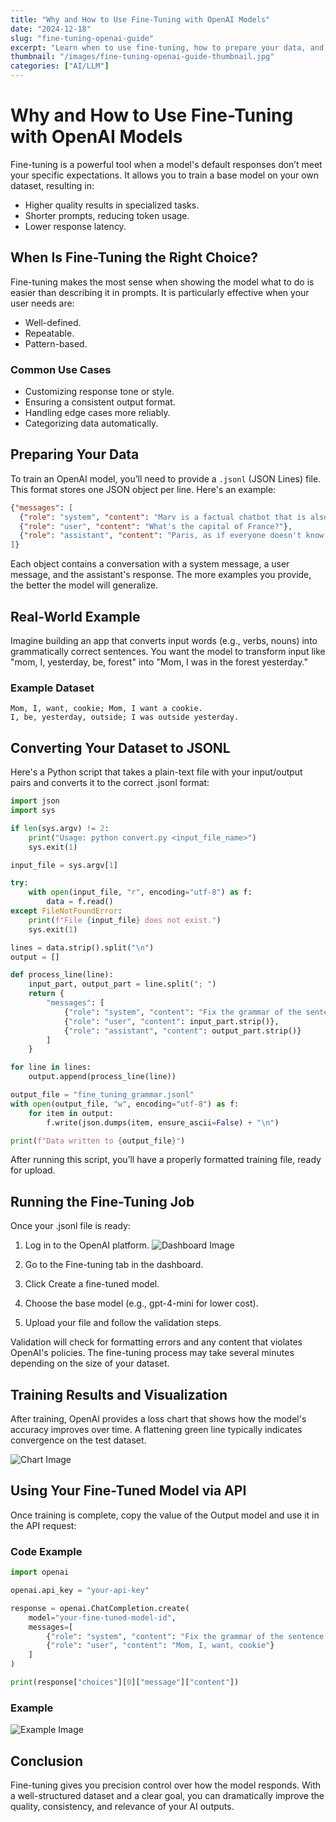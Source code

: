 ```yaml
---
title: "Why and How to Use Fine-Tuning with OpenAI Models"
date: "2024-12-18"
slug: "fine-tuning-openai-guide"
excerpt: "Learn when to use fine-tuning, how to prepare your data, and how to train a custom OpenAI model to improve performance and reduce prompt length."
thumbnail: "/images/fine-tuning-openai-guide-thumbnail.jpg"
categories: ["AI/LLM"]
---
```


# Why and How to Use Fine-Tuning with OpenAI Models

Fine-tuning is a powerful tool when a model's default responses don’t meet your specific expectations. It allows you to train a base model on your own dataset, resulting in:

- Higher quality results in specialized tasks.
- Shorter prompts, reducing token usage.
- Lower response latency.

## When Is Fine-Tuning the Right Choice?

Fine-tuning makes the most sense when showing the model what to do is easier than describing it in prompts. It is particularly effective when your user needs are:

- Well-defined.
- Repeatable.
- Pattern-based.

### Common Use Cases

- Customizing response tone or style.
- Ensuring a consistent output format.
- Handling edge cases more reliably.
- Categorizing data automatically.

## Preparing Your Data

To train an OpenAI model, you’ll need to provide a `.jsonl` (JSON Lines) file. This format stores one JSON object per line. Here's an example:

```json
{"messages": [
  {"role": "system", "content": "Marv is a factual chatbot that is also sarcastic."},
  {"role": "user", "content": "What's the capital of France?"},
  {"role": "assistant", "content": "Paris, as if everyone doesn't know that already."}
]}
```

Each object contains a conversation with a system message, a user message, and the assistant's response. The more examples you provide, the better the model will generalize.

## Real-World Example
Imagine building an app that converts input words (e.g., verbs, nouns) into grammatically correct sentences. You want the model to transform input like "mom, I, yesterday, be, forest" into "Mom, I was in the forest yesterday."

### Example Dataset

```text
Mom, I, want, cookie; Mom, I want a cookie.
I, be, yesterday, outside; I was outside yesterday.
```

## Converting Your Dataset to JSONL
Here's a Python script that takes a plain-text file with your input/output pairs and converts it to the correct .jsonl format:

```python
import json
import sys

if len(sys.argv) != 2:
    print("Usage: python convert.py <input_file_name>")
    sys.exit(1)

input_file = sys.argv[1]

try:
    with open(input_file, "r", encoding="utf-8") as f:
        data = f.read()
except FileNotFoundError:
    print(f"File {input_file} does not exist.")
    sys.exit(1)

lines = data.strip().split("\n")
output = []

def process_line(line):
    input_part, output_part = line.split("; ")
    return {
        "messages": [
            {"role": "system", "content": "Fix the grammar of the sentence."},
            {"role": "user", "content": input_part.strip()},
            {"role": "assistant", "content": output_part.strip()}
        ]
    }

for line in lines:
    output.append(process_line(line))

output_file = "fine_tuning_grammar.jsonl"
with open(output_file, "w", encoding="utf-8") as f:
    for item in output:
        f.write(json.dumps(item, ensure_ascii=False) + "\n")

print(f"Data written to {output_file}")
```

After running this script, you’ll have a properly formatted training file, ready for upload.

## Running the Fine-Tuning Job
Once your .jsonl file is ready:

1. Log in to the OpenAI platform.
![Dashboard Image](/images/dashboard.png)

2. Go to the Fine-tuning tab in the dashboard.
3. Click Create a fine-tuned model.
4. Choose the base model (e.g., gpt-4-mini for lower cost).
5. Upload your file and follow the validation steps.

Validation will check for formatting errors and any content that violates OpenAI's policies. The fine-tuning process may take several minutes depending on the size of your dataset.

## Training Results and Visualization
After training, OpenAI provides a loss chart that shows how the model's accuracy improves over time. A flattening green line typically indicates convergence on the test dataset.


![Chart Image](/images/chart.png)

## Using Your Fine-Tuned Model via API
Once training is complete, copy the value of the Output model and use it in the API request:

### Code Example

```python
import openai

openai.api_key = "your-api-key"

response = openai.ChatCompletion.create(
    model="your-fine-tuned-model-id",
    messages=[
        {"role": "system", "content": "Fix the grammar of the sentence."},
        {"role": "user", "content": "Mom, I, want, cookie"}
    ]
)

print(response["choices"][0]["message"]["content"])
```
### Example
![Example Image](/images/example.png)

## Conclusion
Fine-tuning gives you precision control over how the model responds. With a well-structured dataset and a clear goal, you can dramatically improve the quality, consistency, and relevance of your AI outputs.